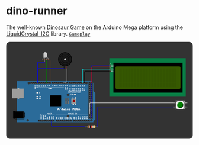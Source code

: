 # dino-runner
The well-known [Dinosaur Game](ru.wikipedia.org/wiki/Dinosaur_Game) on the Arduino Mega platform using the [LiquidCrystal_I2C](https://github.com/johnrickman/LiquidCrystal_I2C) library. [`Gameplay`](https://github.com/LuK050/dino-runner/blob/main/resources/gameplay.mp4)

![scheme](https://github.com/LuK050/dino-runner/blob/main/resources/scheme.png)


